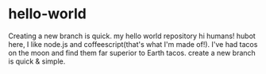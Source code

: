 # hello-world

Creating a new branch is quick.
my hello world repository
hi humans!
hubot here, I like node.js and coffeescript(that's what I'm made of!).
I've had tacos on the moon and find them far superior to Earth tacos.
create a new branch is quick & simple.
